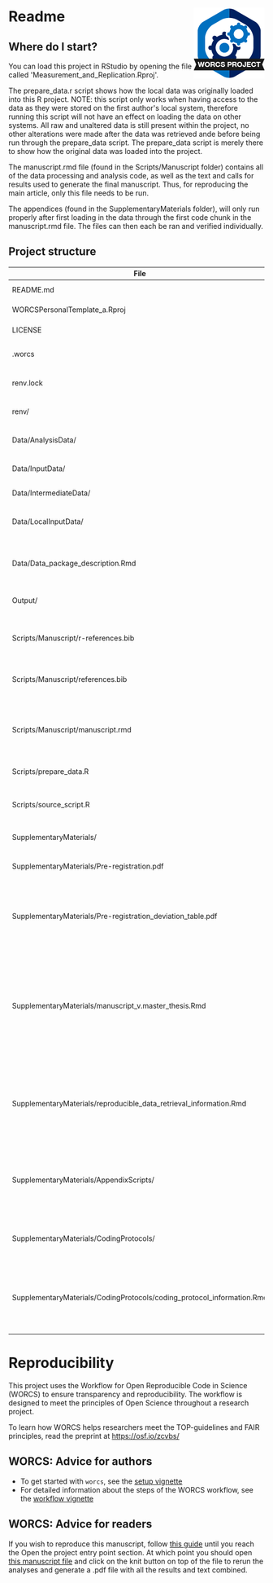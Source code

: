 # Readme <a href='https://osf.io/zcvbs/'><img src='SupplementaryMaterials/worcs_icon.png' align="right" height="139" /></a>

<!-- Please add a brief introduction to explain what the project is about    -->

## Where do I start?

You can load this project in RStudio by opening the file called 'Measurement_and_Replication.Rproj'.

The prepare_data.r script shows how the local data was originally loaded into this R project. NOTE: this script only works when having access to the data as they were stored on the first author's local system, therefore running this script will not have an effect on loading the data on other systems. All raw and unaltered data is still present within the project, no other alterations were made after the data was retrieved ande before being run through the prepare_data script. The prepare_data script is merely there to show how the original data was loaded into the project.

The manuscript.rmd file (found in the Scripts/Manuscript folder) contains all of the data processing and analysis code, as well as the text and calls for results used to generate the final manuscript. Thus, for reproducing the main article, only this file needs to be run.

The appendices (found in the SupplementaryMaterials folder), will only run properly after first loading in the data through the first code chunk in the manuscript.rmd file. The files can then each be ran and verified individually.

## Project structure

<!--  You can add rows to this table, using "|" to separate columns.         -->
File                        | Description                      | Usage         
--------------------------- | -------------------------------- | --------------
README.md                   | Description of project           | Human editable
WORCSPersonalTemplate_a.Rproj | Project file                     | Loads project 
LICENSE                     | User permissions                 | Read only     
.worcs                      | WORCS metadata YAML              | Read only     
renv.lock                   | Reproducible R environment       | Read only     
renv/                       | storage of info for renv.lock    | Read only     
Data/AnalysisData/          | fully cleaned data, with codebooks  | Read only
Data/InputData/             | pseudo-anonymized raw data       | Read only
Data/IntermediateData/      | any semi-cleaned data            | Read only
Data/LocalInputData/        | raw data on local system (empty on github)  | Read only
Data/Data_package_description.Rmd| full description of content and use of data | Human editable
Output/                     | digital copy of the final manuscript   | Read only
Scripts/Manuscript/r-references.bib | BibTex references for R packages used | Human editable
Scripts/Manuscript/references.bib | BibTex references for manuscript | Human editable
Scripts/Manuscript/manuscript.rmd | Source code for paper (including data processing and analysis code)   | Human editable
Scripts/prepare_data.R   | Script to load in raw data       | Human editable
Scripts/source_script.R     | Script with self-made functions for the manuscript | Human editable
SupplementaryMaterials/     | misc. materials                  | Read only
SupplementaryMaterials/Pre-registration.pdf     | The manuscript's original pre-registration | Read only 
SupplementaryMaterials/Pre-registration_deviation_table.pdf     | List of deviations from the pre-registration in the manuscript | Read only 
SupplementaryMaterials/manuscript_v.master_thesis.Rmd     | deprecated master thesis version of the manuscript (Note: does not run in this folder, move to manuscript folder if desired to run)  | Human editable 
SupplementaryMaterials/reproducible_data_retrieval_information.Rmd     | Description of the file paths and names of the Many Labs protocols and datasets used as the sample | Human editable 
SupplementaryMaterials/AppendixScripts/    | this folder contains the Rmarkdown files that form the source code for the appendices | Human Editable
SupplementaryMaterials/CodingProtocols/ | the coding protocols used to code the articles & studies | Read only
SupplementaryMaterials/CodingProtocols/coding_protocol_information.Rmd | additional clarifying information on the coding protocol and its modifications | Read only


<!--  You can consider adding the following to this file:                    -->
<!--  * A citation reference for your project                                -->
<!--  * Contact information for questions/comments                           -->
<!--  * How people can offer to contribute to the project                    -->
<!--  * A contributor code of conduct, https://www.contributor-covenant.org/ -->

# Reproducibility

This project uses the Workflow for Open Reproducible Code in Science (WORCS) to
ensure transparency and reproducibility. The workflow is designed to meet the
principles of Open Science throughout a research project. 

To learn how WORCS helps researchers meet the TOP-guidelines and FAIR principles,
read the preprint at https://osf.io/zcvbs/

## WORCS: Advice for authors

* To get started with `worcs`, see the [setup vignette](https://cjvanlissa.github.io/worcs/articles/setup.html)
* For detailed information about the steps of the WORCS workflow, see the [workflow vignette](https://cjvanlissa.github.io/worcs/articles/workflow.html)

## WORCS: Advice for readers

If you wish to reproduce this manuscript, follow [this guide](https://cjvanlissa.github.io/worcs/articles/reproduce.html) 
until you reach the Open the project entry point section. At which point you 
should open [this manuscript file](Scripts/Manuscript/manuscript.Rmd) and click 
on the knit button on top of the file to rerun the analyses and generate a .pdf 
file with all the results and text combined.
<!-- If your project deviates from the steps outlined in the vignette on     -->
<!-- reproducing a WORCS project, please provide your own advice for         -->
<!-- readers here.                                                           -->

